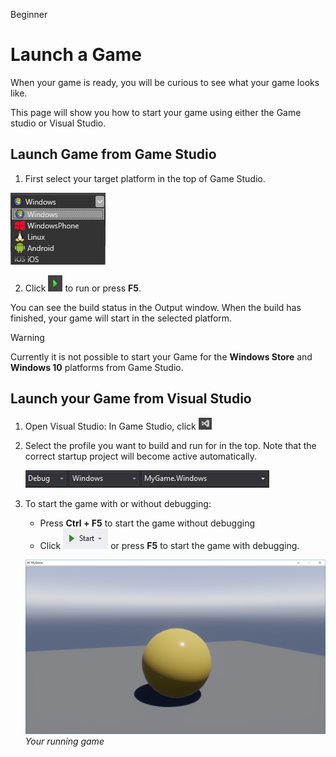 <span class="label label-doc-level">Beginner</span>

# Launch a Game

When your game is ready, you will be curious to see what your game looks like. 

This page will show you how to start your game using either the Game studio or Visual Studio.

## Launch Game from Game Studio

  1. First select your target platform in the top of Game Studio.

  ![Platform selection](media/launch-your-game-game-studio-profiles.png)

  2. Click ![Play](media/launch-your-game-play-icon.png) to run or press **F5**.

  You can see the build status in the Output window. When the build has finished, your game will start in the selected platform.

> [!WARNING]
> Currently it is not possible to start your Game for the **Windows Store** and **Windows 10** platforms from Game Studio.

## Launch your Game from Visual Studio

1. Open Visual Studio: In Game Studio, click ![IDE](media/launch-your-game-ide-icon.png)

2. Select the profile you want to build and run for in the top. Note that the correct startup project will become active automatically.

	![Select build profile Visual Studio](media/launch-your-game-visual-studio-profiles.png)
   
3. To start the game with or without debugging:
   * Press **Ctrl + F5** to start the game without debugging
   * Click ![Start button](media/launch-your-game-start-button.png) or press **F5** to start the game with debugging.

   ![MyGame running](media/launch-your-game-mygame-running.png)
   _Your running game_
   